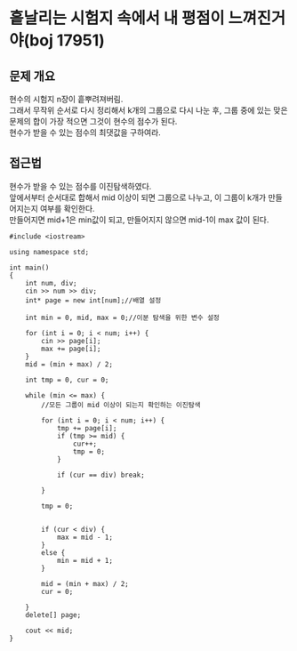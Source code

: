 # 흩날리는 시험지 속에서 내 평점이 느껴진거야(boj 17951)

## 문제 개요
현수의 시험지 n장이 흩뿌려져버림.<br/>
그래서 무작위 순서로 다시 정리해서 k개의 그룹으로 다시 나눈 후, 그룹 중에 있는 맞은 문제의 합이 가장 적으면 그것이 현수의 점수가 된다. <br/>
현수가 받을 수 있는 점수의 최댓값을 구하여라.

## 접근법
현수가 받을 수 있는 점수를 이진탐색하였다.<br/>
앞에서부터 순서대로 합해서 mid 이상이 되면 그룹으로 나누고, 이 그룹이 k개가 만들어지는지 여부를 확인한다.<br/>
만들어지면 mid+1은 min값이 되고, 만들어지지 않으면 mid-1이 max 값이 된다.

~~~
#include <iostream>

using namespace std;

int main()
{
	int num, div;
	cin >> num >> div;
	int* page = new int[num];//배열 설정

	int min = 0, mid, max = 0;//이분 탐색을 위한 변수 설정

	for (int i = 0; i < num; i++) {
		cin >> page[i];
		max += page[i];
	}
	mid = (min + max) / 2;
	
	int tmp = 0, cur = 0;

	while (min <= max) {
		//모든 그룹이 mid 이상이 되는지 확인하는 이진탐색

		for (int i = 0; i < num; i++) {
			tmp += page[i];
			if (tmp >= mid) {
				cur++;
				tmp = 0;				
			}

			if (cur == div) break;
			
		}

		tmp = 0;


		if (cur < div) {
			max = mid - 1;
		}
		else {
			min = mid + 1;
		}

		mid = (min + max) / 2;
		cur = 0;

	}
	delete[] page;

	cout << mid;
}
~~~
